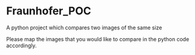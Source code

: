 # Fraunhofer_POC
A python project which compares two images of the same size

Please map the images that you would like to compare in the python code accordingly.